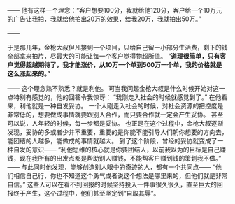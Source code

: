 ——
他有这样一个理念：“客户想要100分，我就给他120分，客户给一个10万元的广告让我拍，我就给他拍出20万的效果，给我20万，我就拍出50万。”

——

于是那几年，金枪大叔但凡接到一个项目，只给自己留一小部分生活费，剩下的钱全部拿来拍片，尽最大的可能让每一个客户觉得物超所值。
“**道理很简单，只有客户觉得超越期待了，我才能涨价，从10万一个单到500万一个单，我的价格就是这么涨起来的。”**

——
这个理念熟不熟悉？就是利他。
可当我问起金枪大叔是什么时候开始对这一点特别有感觉的，他的回答令我惊讶：
“我刚走入社会的时候就感觉到了。”
在他看来，利他就是一种自发妥协。
一个人刚走入社会的时候，对社会资源的把控度是非常低的，想要做成事情就要跟别人合作，而只要合作就一定会产生妥协。
甚至可以说，人年轻的时候，每一步都是妥协。
也正是在这个过程中，金枪大叔逐渐发现，妥协的多或者少并不重要，重要的是你能不能引导人们朝你想要的方向去，能团结的人越多，能做成的事情就越大。
到了这个阶段，曾经的妥协就变成了一种自发的意识——
“利他思维的核心就是你要团结人，以前我以为的目标是自己赚钱，现在我所有的出发点都是帮助别人赚钱，不能帮客户赚到钱的策划我不做。”
——
与此同时他发现，能够创造别人眼中的奇迹的人，都有一个共同点——
“他们相信自己行，你也不知道这个勇气或者说这个想法是哪里来的，但他们就是非常自信。”
这些人可以在看不到回报的时候坚持投入一件事很久很久，直至巨大的回报终于产生，这个过程中，他们甚至坚定到“自取其辱”。